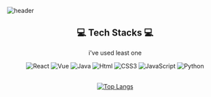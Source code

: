 ![header](https://capsule-render.vercel.app/api?type=waving&height=200&text=CHAEHONG!&fontAlign=70&fontAlignY=40&color=gradient)

<div align="center">

## 💻 Tech Stacks 💻
    
i've used least one <br/>   

<img alt="React" src ="https://img.shields.io/badge/React-61DAFB.svg?&style=for-the-badge&logo=React&logoColor=white"/>
<img alt="Vue" src ="https://img.shields.io/badge/Vue.js-35495E?style=for-the-badge&logo=vuedotjs&logoColor=white"/>    
<img alt="Java" src ="https://img.shields.io/badge/Java-007396.svg?&style=for-the-badge&logo=Java&logoColor=white"/>
<img alt="Html" src ="https://img.shields.io/badge/HTML-E34F26.svg?&style=for-the-badge&logo=HTML5&logoColor=white"/>
<img alt="CSS3" src ="https://img.shields.io/badge/CSS3-FF9933.svg?&style=for-the-badge&logo=CSS3&logoColor=white"/>
<img alt="JavaScript" src ="https://img.shields.io/badge/JavaScript-F7DF1E.svg?&style=for-the-badge&logo=JavaScript&logoColor=white"/> 
<img alt="Python" src ="https://img.shields.io/badge/Python-3776AB.svg?&style=for-the-badge&logo=Python&logoColor=white"/>  

<br/>

<br/>

[![Top Langs](https://github-readme-stats.vercel.app/api/top-langs/?username=blangka&layout=compact)](https://github.com/blangka/github-readme-stats)

<br/>

</div>

